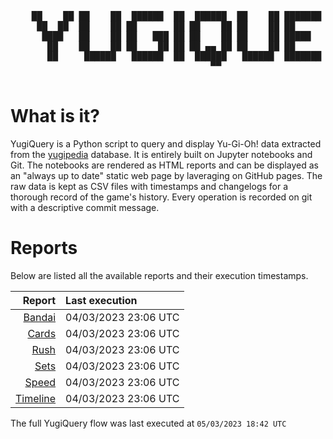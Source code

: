 <div align='center'>
    <pre>
    <br>
    ██    ██ ██    ██  ██████  ██  ██████  ██    ██ ███████ ██████  ██    ██ 
     ██  ██  ██    ██ ██       ██ ██    ██ ██    ██ ██      ██   ██  ██  ██  
      ████   ██    ██ ██   ███ ██ ██    ██ ██    ██ █████   ██████    ████   
       ██    ██    ██ ██    ██ ██ ██ ▄▄ ██ ██    ██ ██      ██   ██    ██    
       ██     ██████   ██████  ██  ██████   ██████  ███████ ██   ██    ██    
                                      ▀▀                                     
    </pre>
</div>

# What is it?

YugiQuery is a Python script to query and display Yu-Gi-Oh! data extracted from the [yugipedia](http://yugipedia.com) database. It is entirely built on Jupyter notebooks and Git. The notebooks are rendered as HTML reports and can be displayed as an "always up to date" static web page by laveraging on GitHub pages. The raw data is kept as CSV files with timestamps and changelogs for a thorough record of the game's history. Every operation is recorded on git with a descriptive commit message. 

# Reports

Below are listed all the available reports and their execution timestamps. 

|                    Report | Last execution       |
| -------------------------:|:-------------------- |
| [Bandai](Bandai.html) | 04/03/2023 23:06 UTC |
| [Cards](Cards.html) | 04/03/2023 23:06 UTC |
| [Rush](Rush.html) | 04/03/2023 23:06 UTC |
| [Sets](Sets.html) | 04/03/2023 23:06 UTC |
| [Speed](Speed.html) | 04/03/2023 23:06 UTC |
| [Timeline](Timeline.html) | 04/03/2023 23:06 UTC |


The full YugiQuery flow was last executed at `05/03/2023 18:42 UTC`

<!-- ---

This page was generated at `<time datetime="{{ site.time | date_to_xmlschema }}">{{ site.time | date: "%d/%m/%Y %H:%M %Z" }}</time>` -->
